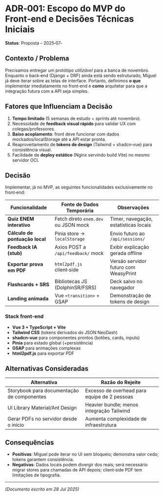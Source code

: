 # ADR‑001: Escopo do MVP do Front‑end e Decisões Técnicas Iniciais

**Status**: Proposta – 2025‑07‑

## Contexto / Problema

Precisamos entregar um protótipo _utilizável_ para a banca de novembro. Enquanto o back‑end (Django + DRF) ainda está sendo estruturado, Miguel já deve iterar sobre as telas de interface. Portanto, definimos **o que** implementar imediatamente no front‑end e **como** arquitetar para que a integração futura com a API seja simples.

## Fatores que Influenciam a Decisão

1. **Tempo limitado** (5 semanas de estudo + sprints até novembro).
2. Necessidade de **feedback visual rápido** para validar UX com colegas/professores.
3. **Baixo acoplamento**: front deve funcionar com dados mockados/localStorage até a API estar pronta.
4. Reaproveitamento de **tokens de design** (Tailwind + shadcn‑vue) para consistência visual.
5. Facilidade de **deploy estático** (Nginx servindo build Vite) no mesmo servidor OCI.

## Decisão

Implementar, já no MVP, as seguintes funcionalidades exclusivamente no front‑end:

| Funcionalidade                 | Fonte de Dados Temporária            | Observações                           |
| ------------------------------ | ------------------------------------ | ------------------------------------- |
| **Quiz ENEM interativo**       | Fetch direto `enem.dev` ou JSON mock | Timer, navegação, estatísticas locais |
| **Cálculo de pontuação local** | Pinia store → `localStorage`         | Envio futuro ao `/api/sessions/`      |
| **Feedback IA (stub)**         | Axios POST a `/api/feedback/` mock   | Exibir explicação gerada offline      |
| **Exportar prova em PDF**      | `html2pdf.js` client‑side            | Versão servidor futuro com WeasyPrint |
| **Flashcards + SRS**           | Bibliotecas JS (DolphinSR/FSRS)      | Deck salvo no navegador               |
| **Landing animada**            | Vue `<transition>` + GSAP            | Demonstração de tokens de design      |

### Stack front‑end

- **Vue 3 + TypeScript + Vite**
- **Tailwind CSS** (tokens derivados do JSON NeoDash)
- **shadcn‑vue** para componentes prontos (botões, cards, inputs)
- **Pinia** para estado global (+persistência)
- **GSAP** para animações complexas
- **html2pdf.js** para exportar PDF

## Alternativas Consideradas

| Alternativa                                | Razão do Rejeite                             |
| ------------------------------------------ | -------------------------------------------- |
| Storybook para documentação de componentes | Excesso de overhead para equipe de 2 pessoas |
| UI Library Material/Ant Design             | Heavier bundle; menos integração Tailwind    |
| Gerar PDFs no servidor desde o início      | Aumenta complexidade de infraestrutura       |

## Consequências

- **Positivas**: Miguel pode iterar no UI sem bloqueio; demonstra valor cedo; tokens garantem consistência.
- **Negativas**: Dados locais podem divergir dos reais; será necessário migrar stores para chamadas de API depois; client‑side PDF tem limitações de tipografia.

---

_(Documento escrito em 28 Jul 2025)_
